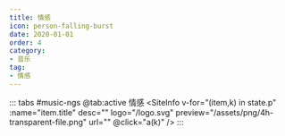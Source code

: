 ```yaml
---
title: 情感
icon: person-falling-burst
date: 2020-01-01
order: 4
category:
- 音乐
tag:
- 情感
---
```


<ArtPlayer :src="state.src" :config="hlsConfig(state.p)" />

::: tabs #music-ngs
@tab:active 情感
<SiteInfo v-for="(item,k) in state.p" :name="item.title" desc="" logo="/logo.svg" preview="/assets/png/4h-transparent-file.png" url=""
  @click="a(k)" />
:::

<script setup>

  import { vod } from '@db'
  import { hlsConfig } from '@act'
  import { useStorage } from '@vueuse/core'
  import { onMounted } from "vue";
  const state = useStorage(
    "music-dy-qg",
    {
      p: [],
      src: "",
    }
  )

  onMounted(async () => {
    a(0)
  });


  const getJson = async (url) => {
    const res = await (await fetch(url)).json();
    return res.map((red) => {
      return {
        title: red.label,
        url: red.src,
      };
    });
  };
  const a = async (key) => {
    const data = await getJson("https://cfss.cc/Qs/dy.php?id=2836")
    state.value.p = data
    state.value.src = data[key].url
  }

</script>